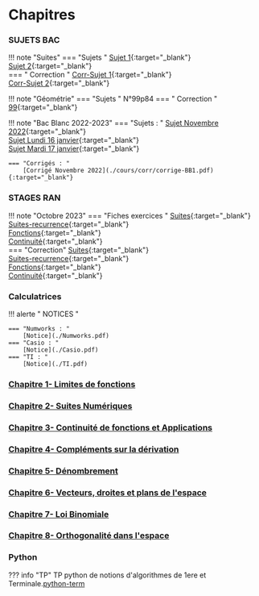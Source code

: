 # Chapitres  

### SUJETS BAC
!!! note "Suites" 
    === "Sujets "
        [Sujet 1](./cours/TYPE-BAC.pdf){:target="_blank"}  
        [Sujet 2](./cours/Sujet2.pdf){:target="_blank"}  
    === " Correction "
        [Corr-Sujet 1](./cours/corr/sujet1.pdf){:target="_blank"}  
        [Corr-Sujet 2](./cours/corr/sujet2.pdf){:target="_blank"}  

!!! note "Géométrie"
    === "Sujets "
         N°99p84
    === " Correction "
        [99](./cours/99.pdf){:target="_blank"}  

!!! note "Bac Blanc 2022-2023" 
    === "Sujets : "
        [Sujet Novembre 2022](./cours/BB1.pdf){:target="_blank"}  
        [Sujet Lundi 16 janvier](./cours/sujetLundi.pdf){:target="_blank"}  
        [Sujet Mardi 17 janvier](./cours/sujetMardi.pdf){:target="_blank"}  

    === "Corrigés : "
        [Corrigé Novembre 2022](./cours/corr/corrige-BB1.pdf){:target="_blank"}


### STAGES RAN
!!! note "Octobre 2023" 
    === "Fiches exercices "
        [Suites](./cours/Suites.pdf){:target="_blank"}  
        [Suites-recurrence](./cours/Suites-recurr.pdf){:target="_blank"}  
        [Fonctions](./cours/Fonctions.pdf){:target="_blank"}  
        [Continuité](./cours/Continuite.pdf){:target="_blank"}  
    === "Correction" 
        [Suites](./cours/corr/Suites-corr.pdf){:target="_blank"}  
        [Suites-recurrence](./cours/corr/Suites-recurr-corr.pdf){:target="_blank"}  
        [Fonctions](./cours/corr/Fonctions-corr.pdf){:target="_blank"}  
        [Continuité](./cours/corr/Continuite-corr.pdf){:target="_blank"}  


### Calculatrices 
!!! alerte " NOTICES "

    === "Numworks : "
        [Notice](./Numworks.pdf) 
    === "Casio : "
        [Notice](./Casio.pdf)
    === "TI : " 
        [Notice](./TI.pdf)

### [Chapitre 1- Limites de fonctions](./cours/Chap1/Chap1.md)

### [Chapitre 2- Suites Numériques](./cours/Chap2/Chap2.md)

### [Chapitre 3- Continuité de fonctions et Applications](./cours/Chap3/Chap3.md)

### [Chapitre 4- Compléments sur la dérivation](./cours/Chap4/Chap4.md)
    
### [Chapitre 5- Dénombrement](./cours/Chap5/Chap5.md)

### [Chapitre 6- Vecteurs, droites et plans de l'espace](./cours/Chap6/Chap6.md)    

### [Chapitre 7- Loi Binomiale](./cours/Chap7/Chap7.md)    

### [Chapitre 8- Orthogonalité dans l'espace](./cours/Chap8/Chap8.md)    

<!--  
### Chapitre 7- Produit scalaire dans l'espace
??? info "Cours "
    Le cours : [Chap 7](./cours/Chap7/Cours-Chap7.pdf)
    
### Chapitre 8 - Logarithme Népérien
??? info "Cours "
    Le cours : [Chap 8](./cours/Chap8/Cours-Chap8.pdf)

### Chapitre 9 - Primitives et Intégrales
??? info "Cours "
    Le cours : [Chap 9](./cours/Chap9/Cours-Chap9.pdf)
    
### Chapitre 10 - Dénombrement
??? Info "Cours "
    Le cours : [Chap10](./cours/Chap10/Cours-Chap10.pdf)
    
### Chapitre 11 - Equations différentielles
??? Info "Cours "
    Le cours : [Chap11](./cours/Chap11/Cours-Chap11.pdf)
    
### Chapitre 12- Sommes de variables aleatoires - Loi faible des grands nombres
??? Info "Cours "
    Le cours : [Chap12](./cours/Chap12/Cours-Chap12.pdf)
-->
### Python
??? info "TP"
    TP python de notions d'algorithmes de 1ere et Terminale.[python-term](./python-term.ipynb)
